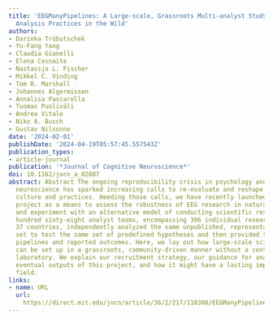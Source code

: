 ```yaml
---
title: 'EEGManyPipelines: A Large-scale, Grassroots Multi-analyst Study of Electroencephalography
  Analysis Practices in the Wild'
authors:
- Darinka Trübutschek
- Yu-Fang Yang
- Claudia Gianelli
- Elena Cesnaite
- Nastassja L. Fischer
- Mikkel C. Vinding
- Tom R. Marshall
- Johannes Algermissen
- Annalisa Pascarella
- Tuomas Puoliväli
- Andrea Vitale
- Niko A. Busch
- Gustav Nilsonne
date: '2024-02-01'
publishDate: '2024-04-19T05:57:45.557543Z'
publication_types:
- article-journal
publication: '*Journal of Cognitive Neuroscience*'
doi: 10.1162/jocn_a_02087
abstract: Abstract The ongoing reproducibility crisis in psychology and cognitive
  neuroscience has sparked increasing calls to re-evaluate and reshape scientific
  culture and practices. Heeding those calls, we have recently launched the EEGManyPipelines
  project as a means to assess the robustness of EEG research in naturalistic conditions
  and experiment with an alternative model of conducting scientific research. One
  hundred sixty-eight analyst teams, encompassing 396 individual researchers from
  37 countries, independently analyzed the same unpublished, representative EEG data
  set to test the same set of predefined hypotheses and then provided their analysis
  pipelines and reported outcomes. Here, we lay out how large-scale scientific projects
  can be set up in a grassroots, community-driven manner without a central organizing
  laboratory. We explain our recruitment strategy, our guidance for analysts, the
  eventual outputs of this project, and how it might have a lasting impact on the
  field.
links:
- name: URL
  url: 
    https://direct.mit.edu/jocn/article/36/2/217/118308/EEGManyPipelines-A-Large-scale-Grassroots-Multi
---
```

